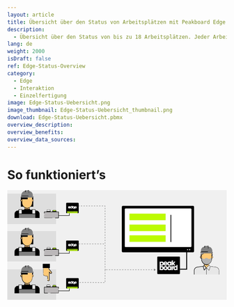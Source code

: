 ```yaml
---
layout: article
title: Übersicht über den Status von Arbeitsplätzen mit Peakboard Edge
description: 
  - Übersicht über den Status von bis zu 18 Arbeitsplätzen. Jeder Arbeitsplatz kann seinen Status mit Hilfe von Peakboard Edge melden. Grün bedeutet alles ist in Ordnung, Blau bedeutet geplante Pause und Rot bedeutet es gibt an diesem Arbeitsplatz ein Problem.
lang: de
weight: 2000
isDraft: false
ref: Edge-Status-Overview
category:
  - Edge
  - Interaktion
  - Einzelfertigung
image: Edge-Status-Uebersicht.png
image_thumbnail: Edge-Status-Uebersicht_thumbnail.png
download: Edge-Status-Uebersicht.pbmx
overview_description:
overview_benefits:
overview_data_sources:
---
```

# So funktioniert’s

![image_live](edge-use-case-production.gif)